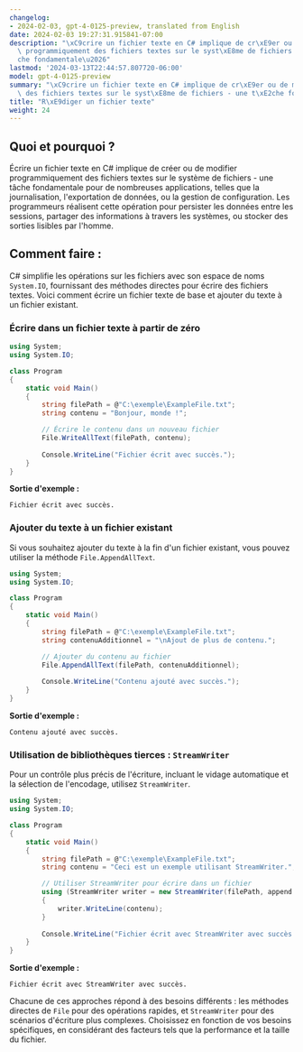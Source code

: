 ```yaml
---
changelog:
- 2024-02-03, gpt-4-0125-preview, translated from English
date: 2024-02-03 19:27:31.915841-07:00
description: "\xC9crire un fichier texte en C# implique de cr\xE9er ou de modifier\
  \ programmiquement des fichiers textes sur le syst\xE8me de fichiers - une t\xE2\
  che fondamentale\u2026"
lastmod: '2024-03-13T22:44:57.807720-06:00'
model: gpt-4-0125-preview
summary: "\xC9crire un fichier texte en C# implique de cr\xE9er ou de modifier programmiquement\
  \ des fichiers textes sur le syst\xE8me de fichiers - une t\xE2che fondamentale\u2026"
title: "R\xE9diger un fichier texte"
weight: 24
---
```


## Quoi et pourquoi ?
Écrire un fichier texte en C# implique de créer ou de modifier programmiquement des fichiers textes sur le système de fichiers - une tâche fondamentale pour de nombreuses applications, telles que la journalisation, l'exportation de données, ou la gestion de configuration. Les programmeurs réalisent cette opération pour persister les données entre les sessions, partager des informations à travers les systèmes, ou stocker des sorties lisibles par l'homme.

## Comment faire :
C# simplifie les opérations sur les fichiers avec son espace de noms `System.IO`, fournissant des méthodes directes pour écrire des fichiers textes. Voici comment écrire un fichier texte de base et ajouter du texte à un fichier existant.

### Écrire dans un fichier texte à partir de zéro
```csharp
using System;
using System.IO;

class Program
{
    static void Main()
    {
        string filePath = @"C:\exemple\ExampleFile.txt";
        string contenu = "Bonjour, monde !";

        // Écrire le contenu dans un nouveau fichier
        File.WriteAllText(filePath, contenu);
        
        Console.WriteLine("Fichier écrit avec succès.");
    }
}
```
**Sortie d'exemple :**
```
Fichier écrit avec succès.
```

### Ajouter du texte à un fichier existant
Si vous souhaitez ajouter du texte à la fin d'un fichier existant, vous pouvez utiliser la méthode `File.AppendAllText`.

```csharp
using System;
using System.IO;

class Program
{
    static void Main()
    {
        string filePath = @"C:\exemple\ExampleFile.txt";
        string contenuAdditionnel = "\nAjout de plus de contenu.";

        // Ajouter du contenu au fichier
        File.AppendAllText(filePath, contenuAdditionnel);
        
        Console.WriteLine("Contenu ajouté avec succès.");
    }
}
```
**Sortie d'exemple :**
```
Contenu ajouté avec succès.
```

### Utilisation de bibliothèques tierces : `StreamWriter`
Pour un contrôle plus précis de l'écriture, incluant le vidage automatique et la sélection de l'encodage, utilisez `StreamWriter`.

```csharp
using System;
using System.IO;

class Program
{
    static void Main()
    {
        string filePath = @"C:\exemple\ExampleFile.txt";
        string contenu = "Ceci est un exemple utilisant StreamWriter.";

        // Utiliser StreamWriter pour écrire dans un fichier
        using (StreamWriter writer = new StreamWriter(filePath, append: true))
        {
            writer.WriteLine(contenu);
        }
        
        Console.WriteLine("Fichier écrit avec StreamWriter avec succès.");
    }
}
```
**Sortie d'exemple :**
```
Fichier écrit avec StreamWriter avec succès.
```

Chacune de ces approches répond à des besoins différents : les méthodes directes de `File` pour des opérations rapides, et `StreamWriter` pour des scénarios d'écriture plus complexes. Choisissez en fonction de vos besoins spécifiques, en considérant des facteurs tels que la performance et la taille du fichier.
